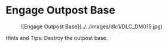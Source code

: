 # Engage Outpost Base

<figure markdown>
![Engage Outpost Base](../../images/dlc1/DLC_DM015.jpg)
</figure>

Hints and Tips: Destroy the outpost base.
